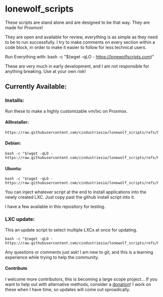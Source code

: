 # lonewolf_scripts

These scripts are stand alone and are designed to be that way.
They are made for Proxmox!

They are open and available for review, everything is as simple as they need to be to run successfully. I try to make comments on every section within a code block, in order to make it easier to follow for less technical users.

Run Everything with: bash -c "$(wget -qLO - https://lonewolfscripts.com)"

These are very much in early development, and I am not responsible for anything breaking. Use at your own risk!

## Currently Available:

### Installs:
Run these to make a highly customizable vm/lxc on Proxmox.

#### AllInstaller:
```
https://raw.githubusercontent.com/cindustriesio/lonewolf_scripts/refs/heads/main/proxmox/ultra_scripts/enhanced_vm_lxc_install.sh
```

#### Debian:
```
bash -c "$(wget -qLO - https://raw.githubusercontent.com/cindustriesio/lonewolf_scripts/refs/heads/main/proxmox/lxc/debian_lxc_git.sh)"
```

#### Ubuntu:
```
bash -c "$(wget -qLO - https://raw.githubusercontent.com/cindustriesio/lonewolf_scripts/refs/heads/main/proxmox/lxc/ubuntu_lxc_git.sh)"
```

You can inject whatever script at the end to install applications into the newly created LXC. Just copy past the github install script into it.

I have a few available in this repository for testing.

### LXC update:
This an update script to select multiple LXCs at once for updating.
```
bash -c "$(wget -qLO - https://raw.githubusercontent.com/cindustriesio/lonewolf_scripts/refs/heads/main/proxmox/lxc/lxc_update_selectable.sh)"
```

Any questions or comments just ask! I am new to git, and this is a learning experience while trying to help the community.

#### Contribute
I welcome more contributors, this is becoming a large scope project...
If you want to help out with alternative methods, consider a [donation](https://ko-fi.com/technaut951)! I work on these when I have time, so updates will come out sproadically.
